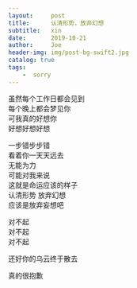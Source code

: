 ```yaml
---
layout:     post
title:      认清形势，放弃幻想
subtitle:   xin
date:       2019-10-21
author:     Joe
header-img: img/post-bg-swift2.jpg
catalog: true
tags:
    -  sorry   
---
```


虽然每个工作日都会见到  
每个晚上都会梦见你  
可我真的好想你  
好想好想好想  

一步错步步错  
看着你一天天远去  
无能为力  
可能对我来说  
这就是命运应该的样子  
认清形势 放弃幻想  
应该是放弃妄想吧  

对不起  
对不起  
对不起  

还好你的乌云终于散去  


真的很抱歉

